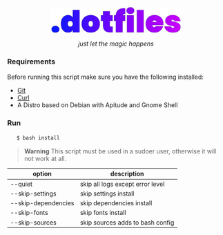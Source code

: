<!-- VARS -->
[git-url]: https://git-scm.com/
[curl-url]: https://curl.se/
<!-- END_VARS -->

<div align="center" >
   <img src="./.github/assets/logo_wo_blur.svg" width=300>

   _just let the magic happens_
</div>

### Requirements

Before running this script make sure you have the following installed:
   * [Git][git-url]
   * [Curl][curl-url]
   * A Distro based on Debian with Apitude and Gnome Shell

### Run

```sh
   $ bash install
```
> **Warning** This script must be used in a sudoer user, otherwise it will not work at all.

| option  |          description             |
|---------|----------------------------------|
| --quiet | skip all logs except error level |
| --skip-settings | skip settings install |
| --skip-dependencies | skip dependencies install |
| --skip-fonts | skip fonts install |
| --skip-sources | skip sources adds to bash config |
